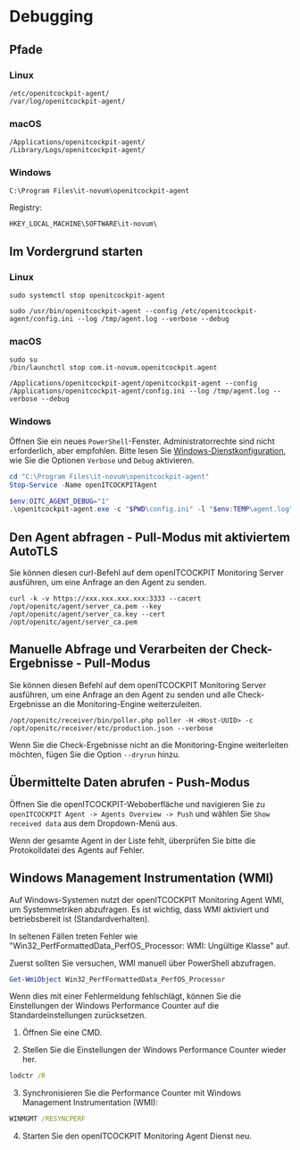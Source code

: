 # Debugging

## Pfade
### Linux
```
/etc/openitcockpit-agent/
/var/log/openitcockpit-agent/
```

### macOS
```
/Applications/openitcockpit-agent/
/Library/Logs/openitcockpit-agent/
```

### Windows
```
C:\Program Files\it-novum\openitcockpit-agent
```

Registry:
```
HKEY_LOCAL_MACHINE\SOFTWARE\it-novum\
```
## Im Vordergrund starten

### Linux
```
sudo systemctl stop openitcockpit-agent

sudo /usr/bin/openitcockpit-agent --config /etc/openitcockpit-agent/config.ini --log /tmp/agent.log --verbose --debug
```


### macOS
```
sudo su
/bin/launchctl stop com.it-novum.openitcockpit.agent

/Applications/openitcockpit-agent/openitcockpit-agent --config /Applications/openitcockpit-agent/config.ini --log /tmp/agent.log --verbose --debug
```

### Windows
Öffnen Sie ein neues `PowerShell`-Fenster. Administratorrechte sind nicht erforderlich, aber empfohlen. Bitte lesen Sie [Windows-Dienstkonfiguration](/agent/windows-service/), wie Sie die Optionen `Verbose` und `Debug` aktivieren.

```ps1
cd "C:\Program Files\it-novum\openitcockpit-agent"
Stop-Service -Name openITCOCKPITAgent

$env:OITC_AGENT_DEBUG="1"
.\openitcockpit-agent.exe -c "$PWD\config.ini" -l "$env:TEMP\agent.log" --debug --verbose
```

## Den Agent abfragen - Pull-Modus mit aktiviertem AutoTLS
Sie können diesen curl-Befehl auf dem openITCOCKPIT Monitoring Server ausführen, um eine Anfrage an den Agent zu senden.
```
curl -k -v https://xxx.xxx.xxx.xxx:3333 --cacert /opt/openitc/agent/server_ca.pem --key /opt/openitc/agent/server_ca.key --cert /opt/openitc/agent/server_ca.pem
```

## Manuelle Abfrage und Verarbeiten der Check-Ergebnisse - Pull-Modus
Sie können diesen Befehl auf dem openITCOCKPIT Monitoring Server ausführen, um eine Anfrage an den Agent zu senden und alle Check-Ergebnisse an die Monitoring-Engine weiterzuleiten.

```
/opt/openitc/receiver/bin/poller.php poller -H <Host-UUID> -c /opt/openitc/receiver/etc/production.json --verbose
```

Wenn Sie die Check-Ergebnisse nicht an die Monitoring-Engine weiterleiten möchten, fügen Sie die Option `--dryrun` hinzu.

## Übermittelte Daten abrufen - Push-Modus
Öffnen Sie die openITCOCKPIT-Weboberfläche und navigieren Sie zu `openITCOCKPIT Agent -> Agents Overview -> Push` und wählen Sie `Show received data` aus dem Dropdown-Menü aus.

Wenn der gesamte Agent in der Liste fehlt, überprüfen Sie bitte die Protokolldatei des Agents auf Fehler.



## Windows Management Instrumentation (WMI)

Auf Windows-Systemen nutzt der openITCOCKPIT Monitoring Agent WMI, um Systemmetriken abzufragen. Es ist wichtig, dass WMI aktiviert und betriebsbereit ist (Standardverhalten).

In seltenen Fällen treten Fehler wie "Win32_PerfFormattedData_PerfOS_Processor: WMI: Ungültige Klasse" auf.

Zuerst sollten Sie versuchen, WMI manuell über PowerShell abzufragen.
```powershell
Get-WmiObject Win32_PerfFormattedData_PerfOS_Processor
```

Wenn dies mit einer Fehlermeldung fehlschlägt, können Sie die Einstellungen der Windows Performance Counter auf die Standardeinstellungen zurücksetzen.

1. Öffnen Sie eine CMD.

2. Stellen Sie die Einstellungen der Windows Performance Counter wieder her.
```cmd
lodctr /R
```

3. Synchronisieren Sie die Performance Counter mit Windows Management Instrumentation (WMI):
```cmd
WINMGMT /RESYNCPERF
```

4. Starten Sie den openITCOCKPIT Monitoring Agent Dienst neu.
